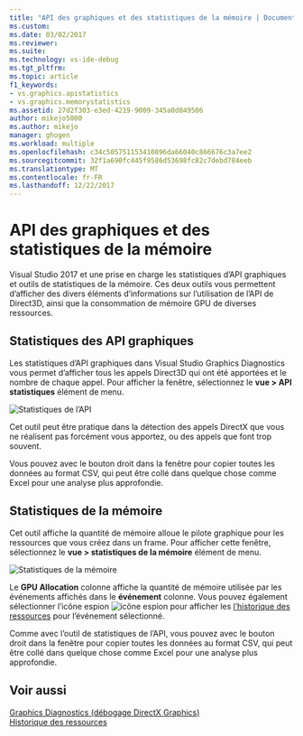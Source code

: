 ```yaml
---
title: "API des graphiques et des statistiques de la mémoire | Documents Microsoft"
ms.custom: 
ms.date: 03/02/2017
ms.reviewer: 
ms.suite: 
ms.technology: vs-ide-debug
ms.tgt_pltfrm: 
ms.topic: article
f1_keywords:
- vs.graphics.apistatistics
- vs.graphics.memorystatistics
ms.assetid: 27d2f303-e3ed-4219-9009-345a0d849506
author: mikejo5000
ms.author: mikejo
manager: ghogen
ms.workload: multiple
ms.openlocfilehash: c34c505751153410896da66040c866676c3a7ee2
ms.sourcegitcommit: 32f1a690fc445f9586d53698fc82c7debd784eeb
ms.translationtype: MT
ms.contentlocale: fr-FR
ms.lasthandoff: 12/22/2017
---
```

# <a name="graphics-api-and-memory-statistics"></a>API des graphiques et des statistiques de la mémoire
<!-- VERSIONLESS -->
Visual Studio 2017 et une prise en charge les statistiques d’API graphiques et outils de statistiques de la mémoire.  Ces deux outils vous permettent d’afficher des divers éléments d’informations sur l’utilisation de l’API de Direct3D, ainsi que la consommation de mémoire GPU de diverses ressources.

## <a name="graphics-api-statistics"></a>Statistiques des API graphiques
Les statistiques d’API graphiques dans Visual Studio Graphics Diagnostics vous permet d’afficher tous les appels Direct3D qui ont été apportées et le nombre de chaque appel.  Pour afficher la fenêtre, sélectionnez le **vue > API statistiques** élément de menu.

![Statistiques de l’API](media/gfx_diag_api_statistics.png)

Cet outil peut être pratique dans la détection des appels DirectX que vous ne réalisent pas forcément vous apportez, ou des appels que font trop souvent.

Vous pouvez avec le bouton droit dans la fenêtre pour copier toutes les données au format CSV, qui peut être collé dans quelque chose comme Excel pour une analyse plus approfondie.

## <a name="memory-statistics"></a>Statistiques de la mémoire
Cet outil affiche la quantité de mémoire alloue le pilote graphique pour les ressources que vous créez dans un frame.  Pour afficher cette fenêtre, sélectionnez le **vue > statistiques de la mémoire** élément de menu.

![Statistiques de la mémoire](media/gfx_diag_memory_statistics.png)

Le **GPU Allocation** colonne affiche la quantité de mémoire utilisée par les événements affichés dans le **événement** colonne.  Vous pouvez également sélectionner l’icône espion ![icône espion](media/gfx_watch.png) pour afficher les [l’historique des ressources](graphics-event-list.md#resource-history) pour l’événement sélectionné.

Comme avec l’outil de statistiques de l’API, vous pouvez avec le bouton droit dans la fenêtre pour copier toutes les données au format CSV, qui peut être collé dans quelque chose comme Excel pour une analyse plus approfondie.

## <a name="see-also"></a>Voir aussi  
[Graphics Diagnostics (débogage DirectX Graphics)](visual-studio-graphics-diagnostics.md)   
[Historique des ressources](graphics-event-list.md#resource-history)
<!-- /VERSIONLESS -->